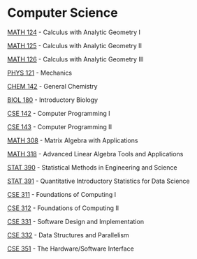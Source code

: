 # Computer Science

[MATH 124](<https://myplan.uw.edu/course/#/courses/MATH 124>) - Calculus with Analytic Geometry I

[MATH 125](<https://myplan.uw.edu/course/#/courses/MATH 125>) - Calculus with Analytic Geometry II

[MATH 126](<https://myplan.uw.edu/course/#/courses/MATH 126>) - Calculus with Analytic Geometry III

[PHYS 121](<https://myplan.uw.edu/course/#/courses/PHYS 121>) - Mechanics

[CHEM 142](<https://myplan.uw.edu/course/#/courses/CHEM 142>) - General Chemistry

[BIOL 180](<https://myplan.uw.edu/course/#/courses/BIOL 180>) - Introductory Biology

[CSE 142](<https://myplan.uw.edu/course/#/courses/CSE 142>) - Computer Programming I

[CSE 143](<https://myplan.uw.edu/course/#/courses/CSE 143>) - Computer Programming II

[MATH 308](<https://myplan.uw.edu/course/#/courses/MATH 308>) - Matrix Algebra with Applications

[MATH 318](<https://myplan.uw.edu/course/#/courses/MATH 318>) - Advanced Linear Algebra Tools and Applications

[STAT 390](<https://myplan.uw.edu/course/#/courses/STAT 390>) - Statistical Methods in Engineering and Science

[STAT 391](<https://myplan.uw.edu/course/#/courses/STAT 391>) - Quantitative Introductory Statistics for Data Science

[CSE 311](<https://myplan.uw.edu/course/#/courses/CSE 311>) - Foundations of Computing I

[CSE 312](<https://myplan.uw.edu/course/#/courses/CSE 312>) - Foundations of Computing II

[CSE 331](<https://myplan.uw.edu/course/#/courses/CSE 331>) - Software Design and Implementation

[CSE 332](<https://myplan.uw.edu/course/#/courses/CSE 332>) - Data Structures and Parallelism

[CSE 351](<https://myplan.uw.edu/course/#/courses/CSE 351>) - The Hardware/Software Interface

